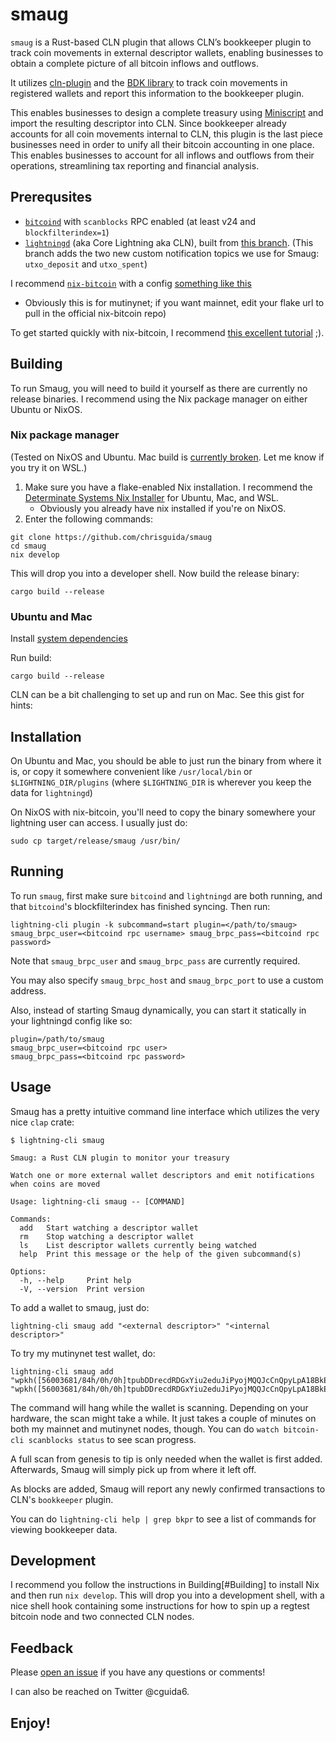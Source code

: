 # smaug
`smaug` is a Rust-based CLN plugin that allows CLN’s bookkeeper plugin to track coin movements in external descriptor wallets, enabling businesses to obtain a complete picture of all bitcoin inflows and outflows.

It utilizes [cln-plugin](https://docs.rs/cln-plugin/latest/cln_plugin/) and the [BDK library](https://github.com/bitcoindevkit/bdk) to track coin movements in registered wallets and report this information to the bookkeeper plugin. 

This enables businesses to design a complete treasury using [Miniscript](https://bitcoin.sipa.be/miniscript/) and import the resulting descriptor into CLN. Since bookkeeper already accounts for all coin movements internal to CLN, this plugin is the last piece businesses need in order to unify all their bitcoin accounting in one place. This enables businesses to account for all inflows and outflows from their operations, streamlining tax reporting and financial analysis.

## Prerequsites
- [`bitcoind`](https://github.com/bitcoin/bitcoin) with `scanblocks` RPC enabled (at least v24 and `blockfilterindex=1`)
- [`lightningd`](https://github.com/elementsproject/lightning) (aka Core Lightning aka CLN), built from [this branch](https://github.com/niftynei/lightning/tree/nifty/onchain_notif). (This branch adds the two new custom notification topics we use for Smaug: `utxo_deposit` and `utxo_spent`)

I recommend [`nix-bitcoin`](https://nixbitcoin.org) with a config [something like this](https://github.com/chrisguida/nix-dell)
- Obviously this is for mutinynet; if you want mainnet, edit your flake url to pull in the official nix-bitcoin repo)

To get started quickly with nix-bitcoin, I recommend [this excellent tutorial](https://github.com/chrisguida/nixos-mutinynet-tutorial) ;).

## Building
To run Smaug, you will need to build it yourself as there are currently no release binaries. I recommend using the Nix package manager on either Ubuntu or NixOS.

### Nix package manager
(Tested on NixOS and Ubuntu. Mac build is [currently broken](https://github.com/chrisguida/smaug/issues/35). Let me know if you try it on WSL.)

1. Make sure you have a flake-enabled Nix installation. I recommend the [Determinate Systems Nix Installer](https://zero-to-nix.com/start/install) for Ubuntu, Mac, and WSL.
    - Obviously you already have nix installed if you're on NixOS.
2. Enter the following commands:

```
git clone https://github.com/chrisguida/smaug
cd smaug
nix develop
```

This will drop you into a developer shell. Now build the release binary:

```
cargo build --release
```

### Ubuntu and Mac
Install [system dependencies](https://github.com/chrisguida/smaug/blob/master/flake.nix#L41)

Run build:
```
cargo build --release
```

CLN can be a bit challenging to set up and run on Mac. See this gist for hints: 

## Installation

On Ubuntu and Mac, you should be able to just run the binary from where it is, or copy it somewhere convenient like `/usr/local/bin` or `$LIGHTNING_DIR/plugins` (where `$LIGHTNING_DIR` is wherever you keep the data for `lightningd`)

On NixOS with nix-bitcoin, you'll need to copy the binary somewhere your lightning user can access. I usually just do:
```
sudo cp target/release/smaug /usr/bin/
```

## Running

To run `smaug`, first make sure `bitcoind` and `lightningd` are both running, and that `bitcoind`'s blockfilterindex has finished syncing.
Then run:
```
lightning-cli plugin -k subcommand=start plugin=</path/to/smaug> smaug_brpc_user=<bitcoind rpc username> smaug_brpc_pass=<bitcoind rpc password>
```

Note that `smaug_brpc_user` and `smaug_brpc_pass` are currently required.

You may also specify `smaug_brpc_host` and `smaug_brpc_port` to use a custom address.

Also, instead of starting Smaug dynamically, you can start it statically in your lightningd config like so:
```
plugin=/path/to/smaug
smaug_brpc_user=<bitcoind rpc user>
smaug_brpc_pass=<bitcoind rpc password>
```

## Usage
Smaug has a pretty intuitive command line interface which utilizes the very nice `clap` crate:

```
$ lightning-cli smaug

Smaug: a Rust CLN plugin to monitor your treasury

Watch one or more external wallet descriptors and emit notifications when coins are moved

Usage: lightning-cli smaug -- [COMMAND]

Commands:
  add   Start watching a descriptor wallet
  rm    Stop watching a descriptor wallet
  ls    List descriptor wallets currently being watched
  help  Print this message or the help of the given subcommand(s)

Options:
  -h, --help     Print help
  -V, --version  Print version
```
To add a wallet to smaug, just do:
```
lightning-cli smaug add "<external descriptor>" "<internal descriptor>"
```

To try my mutinynet test wallet, do:
```
lightning-cli smaug add "wpkh([56003681/84h/0h/0h]tpubDDrecdRDGxYiu2eduJiPyojMQQJcCnQpyLpA18BkEFtr8S9jgAGAhZ5TKgpArzcnu8qYcVtad2KGXhWsxRgjJbLLwMDH3SW4YcaHbScwLs1/0/*)#840qygs5" "wpkh([56003681/84h/0h/0h]tpubDDrecdRDGxYiu2eduJiPyojMQQJcCnQpyLpA18BkEFtr8S9jgAGAhZ5TKgpArzcnu8qYcVtad2KGXhWsxRgjJbLLwMDH3SW4YcaHbScwLs1/1/*)#kp2peaqv"
```

The command will hang while the wallet is scanning. Depending on your hardware, the scan might take a while. It just takes a couple of minutes on both my mainnet and mutinynet nodes, though.
You can do `watch bitcoin-cli scanblocks status` to see scan progress.

A full scan from genesis to tip is only needed when the wallet is first added. Afterwards, Smaug will simply pick up from where it left off.

As blocks are added, Smaug will report any newly confirmed transactions to CLN's `bookkeeper` plugin.

You can do `lightning-cli help | grep bkpr` to see a list of commands for viewing bookkeeper data.

## Development

I recommend you follow the instructions in Building[#Building] to install Nix and then run `nix develop`. This will drop you into a development shell, with a nice shell hook containing some instructions for how to spin up a regtest bitcoin node and two connected CLN nodes.

## Feedback
Please [open an issue](https://github.com/chrisguida/smaug/issues/new/choose) if you have any questions or comments!

I can also be reached on Twitter @cguida6.

## Enjoy!
